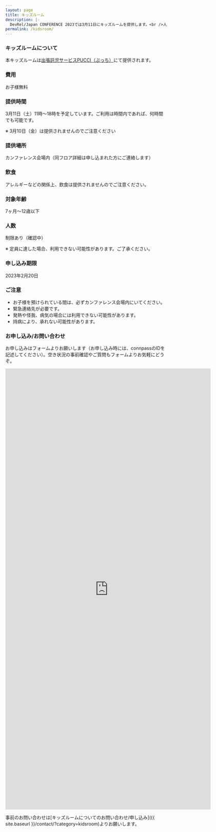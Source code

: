 ```yaml
---
layout: page
title: キッズルーム
description: |-
  DevRel/Japan CONFERENCE 2023では3月11日にキッズルームを提供します。<br />人数制限&申し込み期限がありますので、お早めにお申し込みください。<br />![](/japan-2023/image/kidsroom/kidsroom-2.jpg)
permalink: /kidsroom/
---
```


### キッズルームについて

本キッズルームは[出張託児サービスPUCCI（ぷっち）](http://pucci-kids.net/)にて提供されます。

### 費用

お子様無料

### 提供時間

3月11日（土）11時〜18時を予定しています。ご利用は時間内であれば、何時間でも可能です。

※ 3月10日（金）は提供されませんのでご注意ください

### 提供場所

カンファレンス会場内（同フロア詳細は申し込まれた方にご連絡します）

### 飲食

アレルギーなどの関係上、飲食は提供されませんのでご注意ください。

### 対象年齢

7ヶ月〜12歳以下

### 人数

制限あり（確認中）

※ 定員に達した場合、利用できない可能性があります。ご了承ください。

### 申し込み期限

2023年2月20日

### ご注意

- お子様を預けられている間は、必ずカンファレンス会場内にいてください。
- 緊急連絡先が必要です。
- 発熱や怪我、病気の場合には利用できない可能性があります。
- 持病により、承れない可能性があります。

### お申し込み/お問い合わせ

お申し込みはフォームよりお願いします（お申し込み時には、connpassのIDを記述してください）。空き状況の事前確認やご質問もフォームよりお気軽にどうぞ。

<iframe src="https://docs.google.com/forms/d/e/1FAIpQLSfZXAkeqErsesL77WbqYwRXLwe1-fIzUv6MTlbeIcJD25TMiw/viewform?embedded=true" width="640" height="1375" frameborder="0" marginheight="0" marginwidth="0">読み込んでいます…</iframe>

事前のお問い合わせは[キッズルームについてのお問い合わせ/申し込み]({{ site.baseurl }}/contact/?category=kidsroom)よりお願いします。
